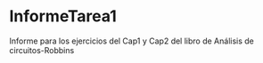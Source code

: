 # InformeTarea1
Informe para los ejercicios del Cap1 y Cap2 del libro de Análisis de circuitos-Robbins
